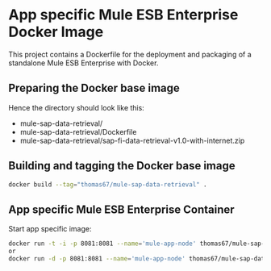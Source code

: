 App specific Mule ESB Enterprise Docker Image
===============

This project contains a Dockerfile for the deployment and packaging of a standalone Mule ESB Enterprise with Docker.

Preparing the Docker base image
---------------


Hence the directory should look like this:
* mule-sap-data-retrieval/
* mule-sap-data-retrieval/Dockerfile
* mule-sap-data-retrieval/sap-fi-data-retrieval-v1.0-with-internet.zip


Building and tagging the Docker base image
---------------

```bash
docker build --tag="thomas67/mule-sap-data-retrieval" .
```


App specific Mule ESB Enterprise Container
---------------

Start app specific image:

```bash
docker run -t -i -p 8081:8081 --name='mule-app-node' thomas67/mule-sap-data-retrieval
or
docker run -d -p 8081:8081 --name='mule-app-node' thomas67/mule-sap-data-retrieval
```